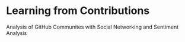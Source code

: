 # Learning from Contributions

Analysis of GitHub Communites with Social Networking and Sentiment Analysis